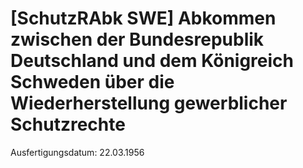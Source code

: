 # [SchutzRAbk SWE] Abkommen zwischen der Bundesrepublik Deutschland und dem Königreich Schweden über die Wiederherstellung gewerblicher Schutzrechte

Ausfertigungsdatum: 22.03.1956

 
